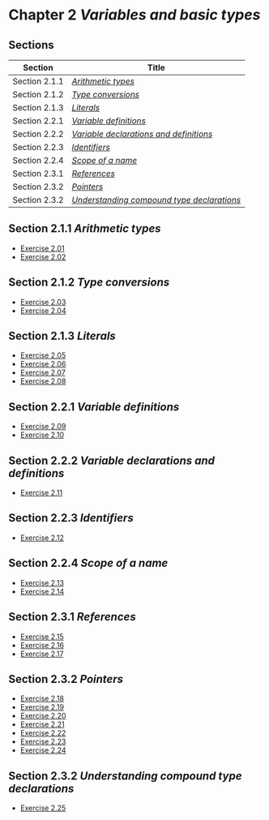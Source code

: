 # Chapter 2 _Variables and basic types_

## Sections

| Section       | Title                                                        |
| ------------- | ------------------------------------------------------------ |
| Section 2.1.1 | [_Arithmetic types_](./section2.1.1)                         |
| Section 2.1.2 | [_Type conversions_](./section2.1.2)                         |
| Section 2.1.3 | [_Literals_](./section2.1.3)                                 |
| Section 2.2.1 | [_Variable definitions_](./section2.2.1)                     |
| Section 2.2.2 | [_Variable declarations and definitions_](./section2.2.2)    |
| Section 2.2.3 | [_Identifiers_](./section2.2.3)                              |
| Section 2.2.4 | [_Scope of a name_](./section2.2.4)                          |
| Section 2.3.1 | [_References_](./section2.3.1)                               |
| Section 2.3.2 | [_Pointers_](./section2.3.2)                                 |
| Section 2.3.2 | [_Understanding compound type declarations_](./section2.3.3) |


## Section 2.1.1 _Arithmetic types_
- [Exercise 2.01](./section2.1.1/exercise2.01)
- [Exercise 2.02](./section2.1.1/exercise2.02)

## Section 2.1.2 _Type conversions_
- [Exercise 2.03](./section2.1.2/exercise2.03)
- [Exercise 2.04](./section2.1.2/exercise2.04)

## Section 2.1.3 _Literals_
- [Exercise 2.05](./section2.1.3/exercise2.05)
- [Exercise 2.06](./section2.1.3/exercise2.06)
- [Exercise 2.07](./section2.1.3/exercise2.07)
- [Exercise 2.08](./section2.1.3/exercise2.08)

## Section 2.2.1 _Variable definitions_
- [Exercise 2.09](./section2.2.1/exercise2.09)
- [Exercise 2.10](./section2.2.1/exercise2.10)

## Section 2.2.2 _Variable declarations and definitions_
- [Exercise 2.11](./section2.2.2/exercise2.11)

## Section 2.2.3 _Identifiers_
- [Exercise 2.12](./section2.2.3/exercise2.12)

## Section 2.2.4 _Scope of a name_
- [Exercise 2.13](./section2.2.4/exercise2.13)
- [Exercise 2.14](./section2.2.4/exercise2.14)

## Section 2.3.1 _References_
- [Exercise 2.15](./section2.3.1/exercise2.15)
- [Exercise 2.16](./section2.3.1/exercise2.16)
- [Exercise 2.17](./section2.3.1/exercise2.17)

## Section 2.3.2 _Pointers_
- [Exercise 2.18](./section2.3.2/exercise2.18)
- [Exercise 2.19](./section2.3.2/exercise2.19)
- [Exercise 2.20](./section2.3.2/exercise2.20)
- [Exercise 2.21](./section2.3.2/exercise2.21)
- [Exercise 2.22](./section2.3.2/exercise2.22)
- [Exercise 2.23](./section2.3.2/exercise2.23)
- [Exercise 2.24](./section2.3.2/exercise2.24)

## Section 2.3.2 _Understanding compound type declarations_
- [Exercise 2.25](./section2.3.3/exercise2.25)
